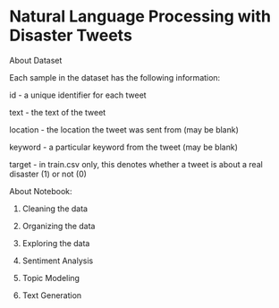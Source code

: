 # Natural Language Processing with Disaster Tweets

About Dataset

Each sample in the dataset has the following information:

id - a unique identifier for each tweet

text - the text of the tweet

location - the location the tweet was sent from (may be blank)

keyword - a particular keyword from the tweet (may be blank)

target - in train.csv only, this denotes whether a tweet is about a real disaster (1) or not (0)

About Notebook:

1. Cleaning the data

2. Organizing the data

3. Exploring the data

4. Sentiment Analysis

5. Topic Modeling

6. Text Generation

